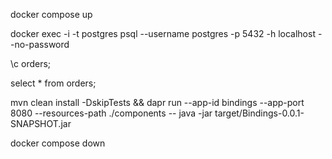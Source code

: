 docker compose up

docker exec -i -t postgres psql --username postgres  -p 5432 -h localhost --no-password

\c orders;

select * from orders;


mvn clean install -DskipTests && dapr run --app-id bindings --app-port 8080 --resources-path ./components -- java -jar target/Bindings-0.0.1-SNAPSHOT.jar


docker compose down

